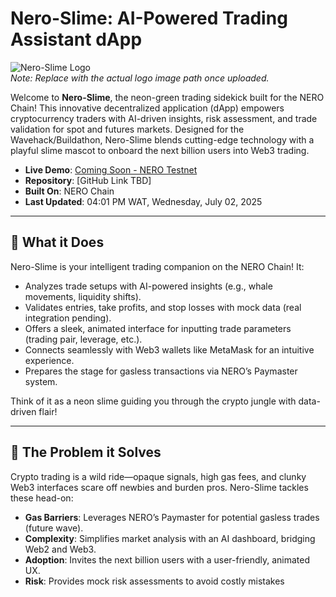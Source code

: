 # Nero-Slime: AI-Powered Trading Assistant dApp

![Nero-Slime Logo](https://via.placeholder.com/150?text=Nero-Slime+Logo)  
*Note: Replace with the actual logo image path once uploaded.*

Welcome to **Nero-Slime**, the neon-green trading sidekick built for the NERO Chain! This innovative decentralized application (dApp) empowers cryptocurrency traders with AI-driven insights, risk assessment, and trade validation for spot and futures markets. Designed for the Wavehack/Buildathon, Nero-Slime blends cutting-edge technology with a playful slime mascot to onboard the next billion users into Web3 trading.

- **Live Demo**: [Coming Soon - NERO Testnet](https://testnet.neroscan.io)  
- **Repository**: [GitHub Link TBD]  
- **Built On**: NERO Chain  
- **Last Updated**: 04:01 PM WAT, Wednesday, July 02, 2025  

---

## 🚀 What it Does

Nero-Slime is your intelligent trading companion on the NERO Chain! It:

- Analyzes trade setups with AI-powered insights (e.g., whale movements, liquidity shifts).
- Validates entries, take profits, and stop losses with mock data (real integration pending).
- Offers a sleek, animated interface for inputting trade parameters (trading pair, leverage, etc.).
- Connects seamlessly with Web3 wallets like MetaMask for an intuitive experience.
- Prepares the stage for gasless transactions via NERO’s Paymaster system.

Think of it as a neon slime guiding you through the crypto jungle with data-driven flair!

---

## 🎯 The Problem it Solves

Crypto trading is a wild ride—opaque signals, high gas fees, and clunky Web3 interfaces scare off newbies and burden pros. Nero-Slime tackles these head-on:

- **Gas Barriers**: Leverages NERO’s Paymaster for potential gasless trades (future wave).
- **Complexity**: Simplifies market analysis with an AI dashboard, bridging Web2 and Web3.
- **Adoption**: Invites the next billion users with a user-friendly, animated UX.
- **Risk**: Provides mock risk assessments to avoid costly mistakes
